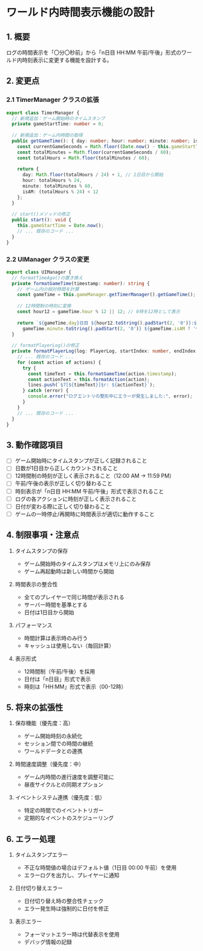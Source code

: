 # ワールド内時間表示機能の設計

## 1. 概要

ログの時間表示を「〇分〇秒前」から「n日目 HH:MM 午前/午後」形式のワールド内時刻表示に変更する機能を設計する。

## 2. 変更点

### 2.1 TimerManager クラスの拡張

```typescript
export class TimerManager {
  // 新規追加：ゲーム開始時のタイムスタンプ
  private gameStartTime: number = 0;
  
  // 新規追加：ゲーム内時間の取得
  public getGameTime(): { day: number; hour: number; minute: number; isAM: boolean } {
    const currentGameSeconds = Math.floor((Date.now() - this.gameStartTime) / 1000);
    const totalMinutes = Math.floor(currentGameSeconds / 60);
    const totalHours = Math.floor(totalMinutes / 60);
    
    return {
      day: Math.floor(totalHours / 24) + 1, // 1日目から開始
      hour: totalHours % 24,
      minute: totalMinutes % 60,
      isAM: (totalHours % 24) < 12
    };
  }
  
  // start()メソッドの修正
  public start(): void {
    this.gameStartTime = Date.now();
    // ... 既存のコード ...
  }
}
```

### 2.2 UIManager クラスの変更

```typescript
export class UIManager {
  // formatTimeAgo()の置き換え
  private formatGameTime(timestamp: number): string {
    // ゲーム内の相対時間を計算
    const gameTime = this.gameManager.getTimerManager().getGameTime();
    
    // 12時間制の時刻に変換
    const hour12 = gameTime.hour % 12 || 12; // 0時を12時として表示
    
    return `${gameTime.day}日目 ${hour12.toString().padStart(2, '0')}:${
      gameTime.minute.toString().padStart(2, '0')} ${gameTime.isAM ? '午前' : '午後'}`;
  }
  
  // formatPlayerLog()の修正
  private formatPlayerLog(log: PlayerLog, startIndex: number, endIndex: number): string {
    // ... 既存のコード ...
    for (const action of actions) {
      try {
        const timeText = this.formatGameTime(action.timestamp);
        const actionText = this.formatAction(action);
        lines.push(`§7[${timeText}]§r: ${actionText}`);
      } catch (error) {
        console.error("ログエントリの整形中にエラーが発生しました:", error);
      }
    }
    // ... 既存のコード ...
  }
}
```

## 3. 動作確認項目

- [ ] ゲーム開始時にタイムスタンプが正しく記録されること
- [ ] 日数が1日目から正しくカウントされること
- [ ] 12時間制の時刻が正しく表示されること（12:00 AM → 11:59 PM）
- [ ] 午前/午後の表示が正しく切り替わること
- [ ] 時刻表示が「n日目 HH:MM 午前/午後」形式で表示されること
- [ ] ログの各アクションに時刻が正しく表示されること
- [ ] 日付が変わる際に正しく切り替わること
- [ ] ゲームの一時停止/再開時に時間表示が適切に動作すること

## 4. 制限事項・注意点

1. タイムスタンプの保存
   - ゲーム開始時のタイムスタンプはメモリ上にのみ保存
   - ゲーム再起動時は新しい時間から開始

2. 時間表示の整合性
   - 全てのプレイヤーで同じ時間が表示される
   - サーバー時間を基準とする
   - 日付は1日目から開始

3. パフォーマンス
   - 時間計算は表示時のみ行う
   - キャッシュは使用しない（毎回計算）

4. 表示形式
   - 12時間制（午前/午後）を採用
   - 日付は「n日目」形式で表示
   - 時刻は「HH:MM」形式で表示（00-12時）

## 5. 将来の拡張性

1. 保存機能（優先度：高）
   - ゲーム開始時刻の永続化
   - セッション間での時間の継続
   - ワールドデータとの連携

2. 時間速度調整（優先度：中）
   - ゲーム内時間の進行速度を調整可能に
   - 昼夜サイクルとの同期オプション

3. イベントシステム連携（優先度：低）
   - 特定の時間でのイベントトリガー
   - 定期的なイベントのスケジューリング

## 6. エラー処理

1. タイムスタンプエラー
   - 不正な時間値の場合はデフォルト値（1日目 00:00 午前）を使用
   - エラーログを出力し、プレイヤーに通知

2. 日付切り替えエラー
   - 日付切り替え時の整合性チェック
   - エラー発生時は強制的に日付を修正

3. 表示エラー
   - フォーマットエラー時は代替表示を使用
   - デバッグ情報の記録